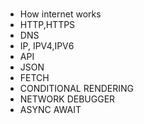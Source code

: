 ###
- How internet works
- HTTP,HTTPS
- DNS
- IP, IPV4,IPV6
- API
- JSON
- FETCH
- CONDITIONAL RENDERING
- NETWORK DEBUGGER
- ASYNC AWAIT
